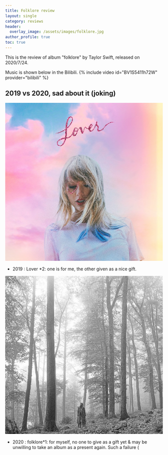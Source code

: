 ```yaml
---
title: Folklore review
layout: single
category: reviews
header:
  overlay_image: /assets/images/folklore.jpg
author_profile: true
toc: true
---
```

This is the review of album "folklore" by Taylor Swift, released on 2020/7/24.

Music is shown below in the Bilibili.
{% include video id="BV1S5411h72W" provider="bilibili" %}

## 2019 vs 2020, sad about it (joking)
<img src="/assets/images/lover.jpg" alt="lover" />

* 2019 : Lover *2: one is for me, the other given as a nice gift.

<img src="/assets/images/folklore.jpg" alt="folklore" />

* 2020 : folklore*1: for myself, no one to give as a gift yet & may be unwilling to take an album as a present again. Such a failure (

